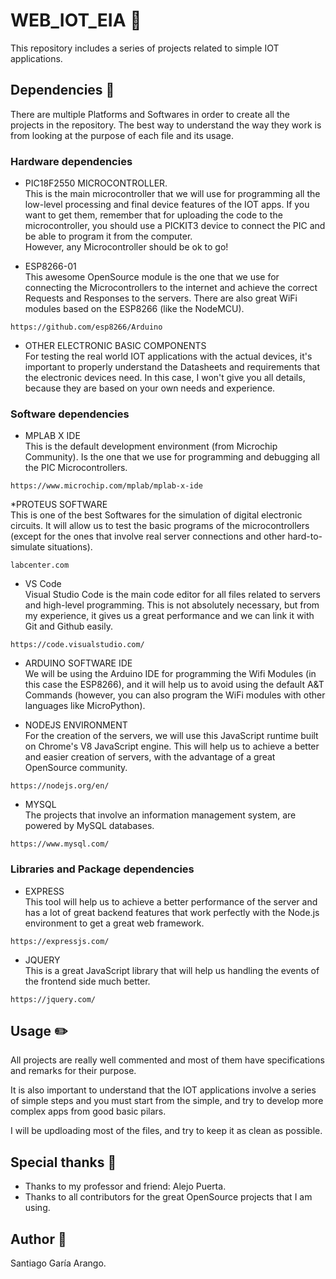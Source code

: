# WEB_IOT_EIA :satellite:

This repository includes a series of projects related to simple IOT applications.

## Dependencies :vertical_traffic_light:
There are multiple Platforms and Softwares in order to create all the projects in the repository.
The best way to understand the way they work is from looking at the purpose of each file and its usage.


### Hardware dependencies
* PIC18F2550 MICROCONTROLLER. <br />
This is the main microcontroller that we will use for programming all the low-level processing and final device features of the IOT apps. If you want to get them, remember that for uploading the code to the microcontroller, you should use a PICKIT3 device to connect the PIC and be able to program it from the computer. <br />
However, any Microcontroller should be ok to go!

* ESP8266-01 <br />
This awesome OpenSource module is the one that we use for connecting the Microcontrollers to the internet and achieve the correct Requests and Responses to the servers. There are also great WiFi modules based on the ESP8266 (like the NodeMCU).
```
https://github.com/esp8266/Arduino
```

* OTHER ELECTRONIC BASIC COMPONENTS <br />
For testing the real world IOT applications with the actual devices, it's important to properly understand the Datasheets and requirements that the electronic devices need.
In this case, I won't give you all details, because they are based on your own needs and experience.


### Software dependencies
* MPLAB X IDE <br />
This is the default development environment (from Microchip Community). Is the one that we use for programming and debugging all the PIC Microcontrollers.
```
https://www.microchip.com/mplab/mplab-x-ide
```

*PROTEUS SOFTWARE <br />
This is one of the best Softwares for the simulation of digital electronic circuits. It will allow us to test the basic programs of the microcontrollers (except for the ones that involve real server connections and other hard-to-simulate situations).
```
labcenter.com
```

* VS Code <br />
Visual Studio Code is the main code editor for all files related to servers and high-level programming. This is not absolutely necessary, but from my experience, it gives us a great performance and we can link it with Git and Github easily.
```
https://code.visualstudio.com/
```

* ARDUINO SOFTWARE IDE <br />
We will be using the Arduino IDE for programming the Wifi Modules (in this case the ESP8266), and it will help us to avoid using the default A&T Commands (however, you can also program the WiFi modules with other languages like MicroPython).

* NODEJS ENVIRONMENT <br />
For the creation of the servers, we will use this JavaScript runtime built on Chrome's V8 JavaScript engine.
This will help us to achieve a better and easier creation of servers, with the advantage of a great OpenSource community.
```
https://nodejs.org/en/
```

* MYSQL <br />
The projects that involve an information management system, are powered by MySQL databases.
```
https://www.mysql.com/
```

### Libraries and Package dependencies
* EXPRESS <br />
This tool will help us to achieve a better performance of the server and has a lot of great backend features that work perfectly with the Node.js environment to get a great web framework.
```
https://expressjs.com/
```

* JQUERY <br />
This is a great JavaScript library that will help us handling the events of the frontend side much better.
```
https://jquery.com/
```


## Usage :pencil2:
All projects are really well commented and most of them have specifications and remarks for their purpose.

It is also important to understand that the IOT applications involve a series of simple steps and you must start from the simple, 
and try to develop more complex apps from good basic pilars.

I will be updloading most of the files, and try to keep it as clean as possible.


## Special thanks :gift:
* Thanks to my professor and friend: Alejo Puerta.
* Thanks to all contributors for the great OpenSource projects that I am using. 


## Author :musical_keyboard:
Santiago Garía Arango.
